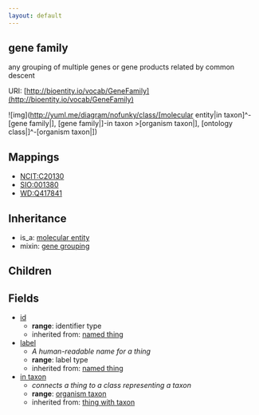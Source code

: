 ```yaml
---
layout: default
---
```


## gene family


any grouping of multiple genes or gene products related by common descent

URI: [http://bioentity.io/vocab/GeneFamily](http://bioentity.io/vocab/GeneFamily)


![img](http://yuml.me/diagram/nofunky/class/[molecular entity|in taxon]^-[gene family|], [gene family|]-in taxon >[organism taxon|], [ontology class|]^-[organism taxon|])
## Mappings

 * [NCIT:C20130](http://purl.obolibrary.org/obo/NCIT_C20130)
 * [SIO:001380](http://semanticscience.org/resource/SIO_001380)
 * [WD:Q417841](http://purl.obolibrary.org/obo/WD_Q417841)

## Inheritance

 *  is_a: [molecular entity](MolecularEntity.html)
 *  mixin: [gene grouping](GeneGrouping.html)

## Children



## Fields

 * [id](id.html)
    * __range__: identifier type
    * inherited from: [named thing](NamedThing.html)
 * [label](label.html)
    * _A human-readable name for a thing_
    * __range__: label type
    * inherited from: [named thing](NamedThing.html)
 * [in taxon](in_taxon.html)
    * _connects a thing to a class representing a taxon_
    * __range__: [organism taxon](OrganismTaxon.html)
    * inherited from: [thing with taxon](ThingWithTaxon.html)
